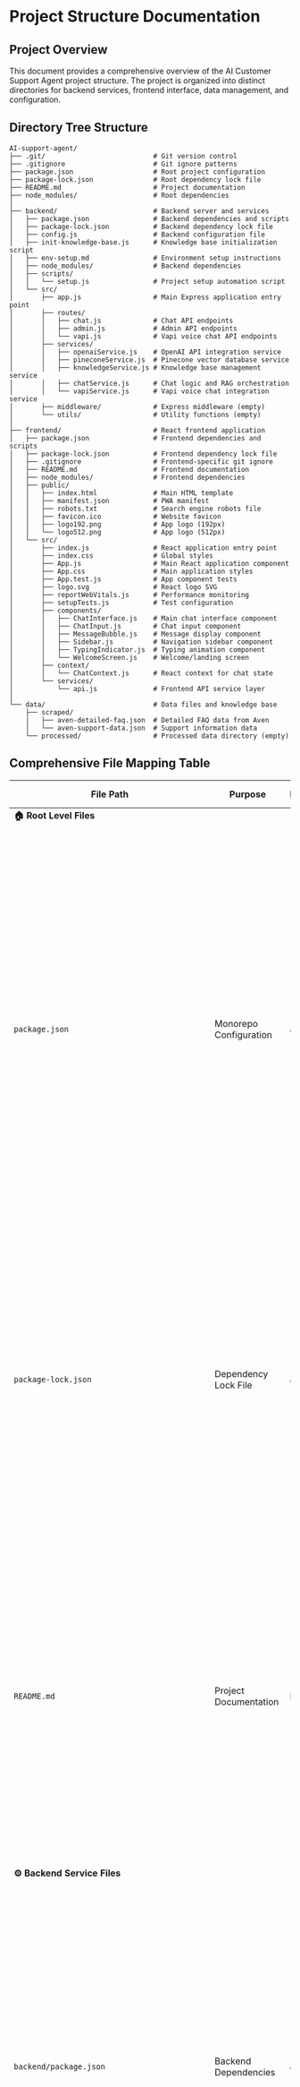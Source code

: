 # Project Structure Documentation

## Project Overview
This document provides a comprehensive overview of the AI Customer Support Agent project structure. The project is organized into distinct directories for backend services, frontend interface, data management, and configuration.

## Directory Tree Structure

```
AI-support-agent/
├── .git/                           # Git version control
├── .gitignore                      # Git ignore patterns
├── package.json                    # Root project configuration
├── package-lock.json               # Root dependency lock file
├── README.md                       # Project documentation
├── node_modules/                   # Root dependencies
│
├── backend/                        # Backend server and services
│   ├── package.json                # Backend dependencies and scripts
│   ├── package-lock.json           # Backend dependency lock file
│   ├── config.js                   # Backend configuration file
│   ├── init-knowledge-base.js      # Knowledge base initialization script
│   ├── env-setup.md                # Environment setup instructions
│   ├── node_modules/               # Backend dependencies
│   ├── scripts/
│   │   └── setup.js                # Project setup automation script
│   └── src/
│       ├── app.js                  # Main Express application entry point
│       ├── routes/
│       │   ├── chat.js             # Chat API endpoints
│       │   ├── admin.js            # Admin API endpoints
│       │   └── vapi.js             # Vapi voice chat API endpoints
│       ├── services/
│       │   ├── openaiService.js    # OpenAI API integration service
│       │   ├── pineconeService.js  # Pinecone vector database service
│       │   ├── knowledgeService.js # Knowledge base management service
│       │   ├── chatService.js      # Chat logic and RAG orchestration
│       │   └── vapiService.js      # Vapi voice chat integration service
│       ├── middleware/             # Express middleware (empty)
│       └── utils/                  # Utility functions (empty)
│
├── frontend/                       # React frontend application
│   ├── package.json                # Frontend dependencies and scripts
│   ├── package-lock.json           # Frontend dependency lock file
│   ├── .gitignore                  # Frontend-specific git ignore
│   ├── README.md                   # Frontend documentation
│   ├── node_modules/               # Frontend dependencies
│   ├── public/
│   │   ├── index.html              # Main HTML template
│   │   ├── manifest.json           # PWA manifest
│   │   ├── robots.txt              # Search engine robots file
│   │   ├── favicon.ico             # Website favicon
│   │   ├── logo192.png             # App logo (192px)
│   │   └── logo512.png             # App logo (512px)
│   └── src/
│       ├── index.js                # React application entry point
│       ├── index.css               # Global styles
│       ├── App.js                  # Main React application component
│       ├── App.css                 # Main application styles
│       ├── App.test.js             # App component tests
│       ├── logo.svg                # React logo SVG
│       ├── reportWebVitals.js      # Performance monitoring
│       ├── setupTests.js           # Test configuration
│       ├── components/
│       │   ├── ChatInterface.js    # Main chat interface component
│       │   ├── ChatInput.js        # Chat input component
│       │   ├── MessageBubble.js    # Message display component
│       │   ├── Sidebar.js          # Navigation sidebar component
│       │   ├── TypingIndicator.js  # Typing animation component
│       │   └── WelcomeScreen.js    # Welcome/landing screen
│       ├── context/
│       │   └── ChatContext.js      # React context for chat state
│       └── services/
│           └── api.js              # Frontend API service layer
│
└── data/                           # Data files and knowledge base
    ├── scraped/
    │   ├── aven-detailed-faq.json  # Detailed FAQ data from Aven
    │   └── aven-support-data.json  # Support information data
    └── processed/                  # Processed data directory (empty)
```

## Comprehensive File Mapping Table

| File Path | Purpose | Language/Type | Detailed Description |
|-----------|---------|---------------|---------------------|
| **🏠 Root Level Files** |
| `package.json` | Monorepo Configuration | JSON | **Master package configuration file** that orchestrates the entire full-stack application. Contains scripts for concurrent development (`npm run dev` runs both frontend and backend simultaneously), dependency management across all modules, and production build commands. Includes metadata for the AI Support Agent project with keywords for npm discoverability (ai, customer-support, rag, pinecone, aven, chatbot). Manages shared dependencies like Pinecone client and Axios for cross-module usage. |
| `package-lock.json` | Dependency Lock File | JSON | **Critical security and consistency file** that locks exact versions of all dependencies and their sub-dependencies across the entire project tree. Prevents version drift between development environments and ensures reproducible builds. Contains over 23KB of dependency tree information for both root and nested package dependencies. Essential for production deployment consistency. |
| `README.md` | Project Documentation | Markdown | **Comprehensive 299-line documentation hub** covering complete project architecture, setup instructions, feature specifications, and technical requirements. Includes ASCII architecture diagrams, tech stack details, installation guides for OpenAI and Pinecone APIs, development workflow instructions, and future feature roadmap. Primary resource for developer onboarding and system understanding. |
| **⚙️ Backend Service Files** |
| `backend/package.json` | Backend Dependencies | JSON | **Backend-specific dependency management** with 47 lines of configuration including Express.js web framework, security middleware (helmet, CORS), rate limiting (express-rate-limit), AI integrations (OpenAI SDK), vector database client (Pinecone), UUID generation, and development tools (nodemon). Defines backend-specific scripts for development server, production start, and testing commands with specific Node.js version requirements. |
| `backend/config.js` | Environment Configuration | JavaScript | **Centralized configuration hub** managing all environment variables, API keys, and system settings. Handles OpenAI API key authentication, Pinecone database configuration (API key, environment, index name), server port settings, rate limiting parameters (15-minute windows, 100 requests max), CORS origins for frontend access, and future Vapi voice integration settings. Provides fallback values for development environments. |
| `backend/init-knowledge-base.js` | Database Initialization | JavaScript | **One-time setup script** for populating the Pinecone vector database with Aven's knowledge base. Orchestrates the complete data pipeline: reads JSON files from data directory, processes documents through knowledge service, generates embeddings using OpenAI, uploads vectors to Pinecone, and provides detailed console feedback on loading progress. Critical for initial system deployment and knowledge base updates. |
| `backend/env-setup.md` | Setup Instructions | Markdown | **Developer onboarding documentation** with 59 lines of step-by-step environment configuration. Covers API key acquisition from OpenAI and Pinecone, environment variable setup, database index creation, and troubleshooting common configuration issues. Includes security best practices for credential management and development vs production environment differences. |
| `backend/scripts/setup.js` | Automation Script | JavaScript | **200-line automated setup system** that streamlines project initialization. Validates Node.js version compatibility, creates configuration files from templates, installs all project dependencies (backend, frontend, root), initializes Pinecone database indexes, loads knowledge base data, and performs end-to-end system validation. Reduces setup time from hours to minutes for new developers. |
| `backend/src/app.js` | Express Server Core | JavaScript | **Main Express.js application** (80 lines) serving as the backbone of the AI support system. Implements comprehensive security middleware (Helmet for HTTP headers), rate limiting protection, CORS configuration for frontend access, request logging with Morgan, JSON body parsing with 10MB limits, health check endpoints, API route mounting (chat, admin, Vapi), global error handling, and **optimized non-blocking startup process**. Features enhanced service initialization with 30-second timeout protection and detailed debug logging. Server responds immediately while services initialize asynchronously in background. |
| `backend/src/routes/chat.js` | Chat API Endpoints | JavaScript | **Primary chat functionality router** (107 lines) handling all user interactions. Provides POST endpoint for message processing with input validation and session management, GET endpoint for suggested questions, session retrieval for conversation history, and session deletion for privacy. Integrates with chat service for RAG pipeline orchestration and includes comprehensive error handling and response formatting. |
| `backend/src/routes/admin.js` | Admin API Routes | JavaScript | **Administrative interface** (138 lines) for knowledge base management and system control. Provides endpoints for loading new knowledge base content, retrieving system statistics, performing direct search queries for testing, clearing database content, and file processing utilities. Includes authentication middleware and validation for administrative operations. Essential for content management and system maintenance. |
| `backend/src/routes/vapi.js` | Vapi API Routes | JavaScript | **Voice chat integration endpoints** handling Vapi webhook communications and voice configuration. Provides webhook endpoint for processing Vapi function calls, public configuration endpoint for frontend voice features, and voice assistant management. Integrates with Vapi service for real-time voice conversations and knowledge base function calling. Essential for voice chat functionality and AI-powered voice support. |
| `backend/src/services/openaiService.js` | OpenAI Integration | JavaScript | **AI service layer** (186 lines) managing all OpenAI API interactions. Handles GPT-4 chat completions with temperature control and context management, text-embedding-3-large vector generation with 1024 dimensions for Pinecone compatibility, batch processing for multiple embeddings, retry logic for API failures, rate limiting compliance, and response formatting. Core component of the RAG system's generation capabilities. |
| `backend/src/services/pineconeService.js` | Vector Database Service | JavaScript | **Vector database operations** (169 lines) managing all Pinecone interactions. Provides vector insertion and updates with metadata attachment, semantic similarity search with configurable filters, batch processing for bulk operations, index statistics and health monitoring, vector cleanup utilities, and namespace management. Critical for the retrieval component of the RAG architecture. |
| `backend/src/services/knowledgeService.js` | Knowledge Processing | JavaScript | **Comprehensive knowledge management system** (397 lines) handling the complete document processing pipeline. Implements intelligent text chunking with overlap for context preservation, document processing with metadata extraction, bulk loading from JSON files, semantic search coordination, context generation for prompts, and document statistics tracking. Central orchestrator of the RAG system's knowledge base operations. |
| `backend/src/services/chatService.js` | RAG Orchestration | JavaScript | **Core chat intelligence** (229 lines) coordinating the complete RAG pipeline. Manages conversation sessions with in-memory storage, orchestrates context retrieval from Pinecone, constructs prompts with system messages and relevant context, calls OpenAI for response generation, handles conversation history, provides fallback responses when services are unavailable, and manages session cleanup and statistics. The brain of the AI support system. |
| `backend/src/services/vapiService.js` | Voice Chat Service | JavaScript | **Voice chat integration service** (261 lines) managing Vapi AI voice conversation capabilities. Handles assistant creation and configuration with voice-optimized system prompts, webhook function processing for knowledge base integration, voice-specific response formatting (shortened for speech), real-time transcription support, call management, and voice assistant lifecycle. Features **enhanced initialization with comprehensive debug logging** and non-blocking startup. Critical for AI-powered voice support functionality. |
| **🎨 Frontend Application Files** |
| `frontend/package.json` | React Configuration | JSON | **Frontend dependency management** (49 lines) for the React-based chat interface. Includes React 18 with hooks, Material-UI component library for professional styling, Axios for API communication, React Router for navigation, UUID for session management, and testing utilities (Jest, React Testing Library). Defines build scripts for development server, production builds, and optimization. Supports modern browsers with ES6+ features. |
| `frontend/.gitignore` | Version Control Rules | Text | **Git exclusion patterns** (24 lines) specifically configured for React applications. Excludes build artifacts (build/, dist/), dependency directories (node_modules/), environment files (.env variants), IDE configurations, logs, and temporary files. Prevents sensitive configuration and large binary files from being committed to version control while maintaining clean repository structure. |
| `frontend/README.md` | Frontend Documentation | Markdown | **Create React App documentation** (71 lines) enhanced with project-specific setup instructions. Covers development server startup, build processes, testing procedures, deployment guidelines, and React-specific development practices. Includes custom modifications for the AI chat interface, Material-UI integration notes, and API connection configuration for the backend services. |
| `frontend/public/index.html` | HTML Template | HTML | **Single-page application foundation** (44 lines) serving as the mounting point for the React application. Includes responsive viewport meta tags, theme color configuration for Aven branding, Progressive Web App manifest links, favicon references, and accessibility features. Contains the root div element where the entire React component tree renders. Optimized for mobile and desktop viewing. |
| `frontend/public/manifest.json` | PWA Configuration | JSON | **Progressive Web App metadata** (26 lines) enabling mobile app-like functionality. Defines app name and branding for Aven support agent, icon specifications for various screen densities (192px, 512px), display mode settings, theme colors matching Aven's white/black branding, start URL configuration, and scope definitions. Allows users to install the chat interface as a native-like mobile app. |
| `frontend/public/robots.txt` | SEO Configuration | Text | **Search engine crawler instructions** (4 lines) controlling how search engines index the application. Currently allows all robots to access all content, appropriate for a customer support interface that should be discoverable. Can be modified to restrict certain paths or crawler behaviors based on business requirements and privacy considerations. |
| `frontend/public/favicon.ico` | Browser Icon | ICO | **Website identification icon** (3.8KB) displayed in browser tabs, bookmarks, and browser favorites. Multi-resolution ICO format supporting various display contexts from 16x16px to 64x64px. Provides visual brand recognition when users have multiple tabs open or save the application as a bookmark. Currently uses React default logo but should be updated with Aven branding. |
| `frontend/public/logo192.png` | PWA Icon | PNG | **Progressive Web App icon** (5.2KB) for medium-density displays and Android home screens. 192x192 pixel PNG format optimized for mobile devices when users install the chat interface as a web app. Part of the PWA icon set that provides consistent branding across different platforms and display densities. Should reflect Aven's visual identity. |
| `frontend/public/logo512.png` | PWA Icon | PNG | **High-resolution PWA icon** (9.4KB) for high-density displays and splash screens. 512x512 pixel PNG format used by iOS, Android, and desktop PWA installations. Provides crisp branding for users who install the support chat as a native-like application. Essential for professional appearance in app launchers and operating system integrations. |
| `frontend/src/index.js` | React Bootstrap | JavaScript | **Application entry point** (18 lines) initializing the React application using React 18's createRoot API. Imports global styles, wraps the App component in StrictMode for development warnings, mounts the application to the DOM, and configures performance monitoring with reportWebVitals. Foundation for the entire frontend application lifecycle and rendering pipeline. |
| `frontend/src/index.css` | Global Styles | CSS | **Application-wide styling** (14 lines) defining base typography and layout resets. Sets font family hierarchy prioritizing modern system fonts, removes default margins for consistent cross-browser appearance, and establishes baseline styles for code elements. Foundation for the custom Aven white/black theme implemented in component-level styles. |
| `frontend/src/App.js` | Main Component | JavaScript (JSX) | **Root React component** (135 lines) orchestrating the entire chat interface. Implements Aven-inspired Material-UI theme with white/black color palette, manages responsive sidebar behavior for mobile and desktop, provides ChatProvider context wrapper for global state, handles responsive design with breakpoint detection, and coordinates between ChatInterface and Sidebar components. Central hub for application layout and theming. |
| `frontend/src/App.css` | Component Styles | CSS | **Application-specific styling** (91 lines) implementing custom animations, scrollbar designs, and responsive behaviors. Defines slide-up animations for messages, webkit scrollbar customization for consistent appearance across browsers, mobile optimization breakpoints, and transition effects for smooth user interactions. Complements Material-UI theme with Aven-specific visual enhancements. |
| `frontend/src/App.test.js` | Application Tests | JavaScript | **Basic React testing** (9 lines) using Jest and React Testing Library. Verifies that the main App component renders without errors and provides foundation for expanding test coverage. Includes testing utilities setup and serves as template for additional component and integration tests. Important for maintaining code quality and preventing regressions. |
| `frontend/src/logo.svg` | React Logo | SVG | **Default React branding** (2.6KB vector graphic) used during development and as placeholder for custom branding. Scalable vector format suitable for various display sizes and resolutions. Should be replaced with Aven-specific logomark to maintain consistent brand identity throughout the application interface. |
| `frontend/src/reportWebVitals.js` | Performance Monitoring | JavaScript | **Web performance tracking** (14 lines) measuring Core Web Vitals metrics including First Contentful Paint, Largest Contentful Paint, First Input Delay, and Cumulative Layout Shift. Provides insights into user experience quality and application performance for optimization purposes. Can be configured to send metrics to analytics services. |
| `frontend/src/setupTests.js` | Test Configuration | JavaScript | **Jest testing framework setup** (6 lines) configuring React Testing Library for component testing. Extends Jest matchers with DOM-specific assertions, sets up testing utilities, and provides foundation for comprehensive test suites. Essential for maintaining code quality and ensuring component reliability across updates. |
| `frontend/src/components/ChatInterface.js` | Main Chat UI | JavaScript (JSX) | **Primary chat interface component** (234 lines) providing the core user experience. Manages message display with auto-scrolling, integrates typing indicators during AI responses, handles error states with retry functionality, implements smooth fade animations for message appearance, coordinates with ChatInput for message submission, and manages responsive design for mobile and desktop. Central component users interact with for AI conversations. |
| `frontend/src/components/ChatInput.js` | Message Input | JavaScript (JSX) | **User input component** (156 lines) handling message composition and submission. Features real-time character counting, Enter key submission with Shift+Enter for line breaks, input validation and sanitization, loading state management during message processing, Material-UI TextField integration with custom styling, and accessibility features for keyboard navigation. Critical for user interaction and message quality. |
| `frontend/src/components/MessageBubble.js` | Message Display | JavaScript (JSX) | **Individual message rendering** (290 lines) with sophisticated presentation features. Implements ChatGPT-style message bubbles with user/assistant differentiation, markdown rendering for rich text formatting, syntax highlighting for code blocks, copy-to-clipboard functionality, slide-up animations for message entrance, timestamp display, and avatar integration. Provides professional chat experience matching modern AI interfaces. |
| `frontend/src/components/Sidebar.js` | Navigation Panel | JavaScript (JSX) | **Responsive navigation sidebar** (250 lines) providing chat session management and application controls. Features chat history with session selection, new conversation creation, session renaming and deletion, settings and preferences access, responsive drawer behavior (temporary overlay on mobile, persistent on desktop), and smooth transition animations. Essential for multi-conversation management and user workflow. |
| `frontend/src/components/TypingIndicator.js` | Loading Animation | JavaScript (JSX) | **AI response animation** (128 lines) providing visual feedback during message processing. Implements animated bouncing dots with staggered timing, professional styling matching Aven theme, configurable minimum display duration (800ms) for smooth transitions, accessibility support for screen readers, and cleanup on component unmount. Enhances user experience by indicating system activity and response preparation. |
| `frontend/src/components/WelcomeScreen.js` | Landing Interface | JavaScript (JSX) | **Initial user experience** (206 lines) providing application introduction and onboarding. Features Aven branding and company information, interactive suggested question cards with hover effects, capability highlights and feature overview, getting started instructions and usage tips, fade-in animations for professional appearance, and responsive grid layout. Creates positive first impression and guides user engagement. |
| `frontend/src/context/ChatContext.js` | State Management | JavaScript (JSX) | **Global state orchestration** (266 lines) managing entire application state and actions. Implements React Context pattern with useReducer for complex state management, handles message history and session persistence, coordinates API calls through service layer, manages loading states and error handling, provides action creators for all UI interactions, and maintains conversation continuity across components. Foundation for application data flow and user experience consistency. |
| `frontend/src/services/api.js` | API Communication | JavaScript | **Frontend service layer** (140 lines) abstracting all backend communication. Implements Axios HTTP client with configurable timeouts and headers, provides request/response interceptors for error handling and logging, defines typed API methods for chat and admin operations, handles authentication and session management, implements retry logic for failed requests, and formats responses for frontend consumption. Critical bridge between UI and backend services. |
| **📊 Knowledge Base Data Files** |
| `data/scraped/aven-detailed-faq.json` | Core Knowledge Base | JSON | **Comprehensive Aven FAQ dataset** (102 lines, 8.7KB) containing structured question-answer pairs covering all aspects of Aven's financial products. Organized by categories including "About Aven Card", "Rates and Fees", "Application Process", and "Payments". Contains detailed explanations of HELOC functionality, variable rate mechanics, underwriting processes, payment calculations, and customer policies. Primary source for AI responses about Aven services and the foundation of the RAG system's knowledge retrieval. |
| `data/scraped/aven-support-data.json` | Support Policies | JSON | **Customer support operational data** (45 lines, 1.7KB) defining support channels, business hours, escalation procedures, and customer service policies. Includes contact information for various support methods (phone, email, chat), availability schedules, response time expectations, and issue resolution workflows. Essential for AI responses about customer service procedures and support availability. Ensures consistent information delivery matching actual Aven support practices. |

## Directory Purposes

### `/backend`
Contains the Node.js/Express server that handles:
- API endpoints for chat functionality and voice integration
- RAG (Retrieval-Augmented Generation) system
- Integration with OpenAI GPT-4 and Pinecone vector database
- Vapi voice chat service with assistant management
- Knowledge base management and embedding processing
- **Optimized non-blocking startup with timeout protection**
- **Enhanced error handling and comprehensive debug logging**

### `/frontend` 
Contains the React application providing:
- Modern chat interface with Material-UI components
- Real-time messaging with typing indicators
- Responsive design with Aven branding
- Chat history and session management

### `/data`
Contains knowledge base data:
- Raw scraped data from Aven sources
- Processed data ready for vector embedding
- FAQ and support information in JSON format

### Root Level
Project configuration and documentation:
- Package management for the entire monorepo
- Project documentation and setup instructions
- Git configuration and version control 